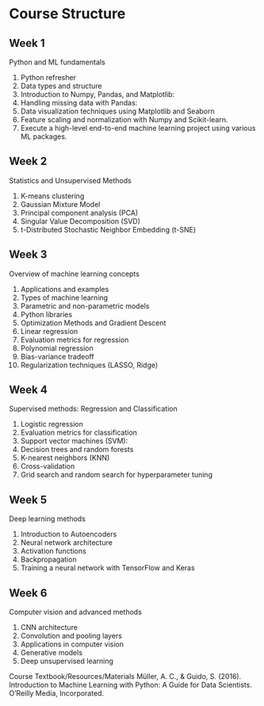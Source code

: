 # Course Structure

## Week 1

Python and ML fundamentals

1. Python refresher
2. Data types and structure
3. Introduction to Numpy, Pandas, and Matplotlib:
4. Handling missing data with Pandas:
5. Data visualization techniques using Matplotlib and Seaborn
6. Feature scaling and normalization with Numpy and Scikit-learn.
6. Execute a high-level end-to-end machine learning project using various ML packages.

## Week 2

Statistics and Unsupervised Methods

1. K-means clustering
2. Gaussian Mixture Model
3. Principal component analysis (PCA)
4. Singular Value Decomposition  (SVD)
5. t-Distributed Stochastic Neighbor Embedding (t-SNE)

## Week 3

	
Overview of machine learning concepts

1. Applications and examples
2. Types of machine learning
3. Parametric and non-parametric models
4. Python libraries
5. Optimization Methods and Gradient Descent
6. Linear regression
7. Evaluation metrics for regression
8. Polynomial regression
9. Bias-variance tradeoff
10. Regularization techniques (LASSO, Ridge)

## Week 4

Supervised methods: Regression and Classification

1. Logistic regression
2. Evaluation metrics for classification
3. Support vector machines (SVM):
4. Decision trees and random forests
5. K-nearest neighbors (KNN)
6. Cross-validation
7. Grid search and random search for hyperparameter tuning

## Week 5

Deep learning methods

1. Introduction to Autoencoders
2. Neural network architecture
3. Activation functions
4. Backpropagation
5. Training a neural network with TensorFlow and Keras

## Week 6

Computer vision and advanced methods

1. CNN architecture
2. Convolution and pooling layers
3. Applications in computer vision
4. Generative models
5. Deep unsupervised learning

Course Textbook/Resources/Materials
Müller, A. C., & Guido, S. (2016). Introduction to Machine Learning with Python: A Guide for Data Scientists. O’Reilly Media, Incorporated.